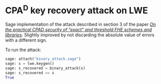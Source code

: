 # CPA<sup>D</sup> key recovery attack on LWE

Sage implementation of the attack described in section 3 of the paper [*On the practical CPAD security of “exact” and threshold FHE schemes and libraries*](https://eprint.iacr.org/2024/116). Slightly improved by not discarding the absolute value of errors with a different sign.

To run the attack:
```python
sage: attach("binary_attack.sage")
sage: s = lwe.keygen()
sage: s_recovered = binary_attack(s)
sage: s_recovered == s
True
```
